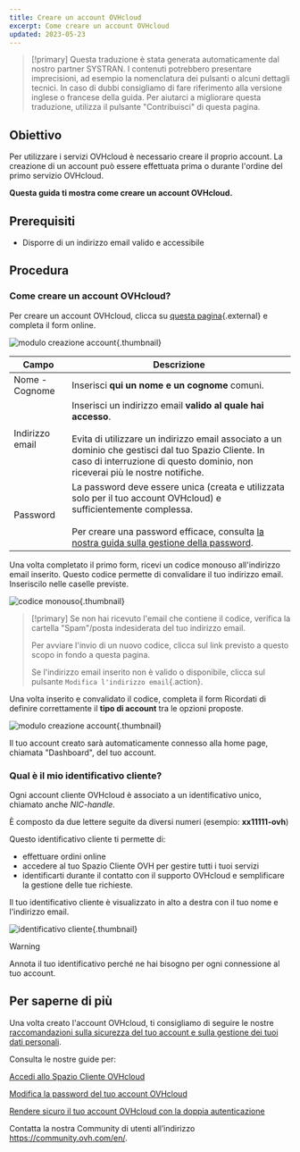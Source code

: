 ```yaml
---
title: Creare un account OVHcloud
excerpt: Come creare un account OVHcloud
updated: 2023-05-23
---
```


> [!primary]
> Questa traduzione è stata generata automaticamente dal nostro partner SYSTRAN. I contenuti potrebbero presentare imprecisioni, ad esempio la nomenclatura dei pulsanti o alcuni dettagli tecnici. In caso di dubbi consigliamo di fare riferimento alla versione inglese o francese della guida. Per aiutarci a migliorare questa traduzione, utilizza il pulsante "Contribuisci" di questa pagina.
>

## Obiettivo

Per utilizzare i servizi OVHcloud è necessario creare il proprio account.
La creazione di un account può essere effettuata prima o durante l'ordine del primo servizio OVHcloud.

**Questa guida ti mostra come creare un account OVHcloud.**

## Prerequisiti

- Disporre di un indirizzo email valido e accessibile

## Procedura

### Come creare un account OVHcloud?

Per creare un account OVHcloud, clicca su [questa pagina](https://www.ovh.com/auth/?action=gotomanager&from=https://www.ovh.it/&ovhSubsidiary=it){.external} e completa il form online.

![modulo creazione account](images/account-creation.png){.thumbnail}

|Campo|Descrizione|
|---|---|
|Nome - Cognome|Inserisci **qui un nome e un cognome** comuni.|
|Indirizzo email|Inserisci un indirizzo email **valido al quale hai accesso**.<br><br>Evita di utilizzare un indirizzo email associato a un dominio che gestisci dal tuo Spazio Cliente. In caso di interruzione di questo dominio, non riceverai più le nostre notifiche.|
|Password|La password deve essere unica (creata e utilizzata solo per il tuo account OVHcloud) e sufficientemente complessa.<br><br>Per creare una password efficace, consulta [la nostra guida sulla gestione della password](/pages/account_and_service_management/account_information/manage-ovh-password#procedura).|

Una volta completato il primo form, ricevi un codice monouso all'indirizzo email inserito. Questo codice permette di convalidare il tuo indirizzo email. Inseriscilo nelle caselle previste.

![codice monouso](images/code.png){.thumbnail}

> [!primary]
> Se non hai ricevuto l'email che contiene il codice, verifica la cartella "Spam"/posta indesiderata del tuo indirizzo email.
>
> Per avviare l'invio di un nuovo codice, clicca sul link previsto a questo scopo in fondo a questa pagina.
>
> Se l'indirizzo email inserito non è valido o disponibile, clicca sul pulsante `Modifica l'indirizzo email`{.action}.
>

Una volta inserito e convalidato il codice, completa il form Ricordati di definire correttamente il **tipo di account** tra le opzioni proposte.

![modulo creazione account](images/account-type.png){.thumbnail}

Il tuo account creato sarà automaticamente connesso alla home page, chiamata "Dashboard", del tuo account.

### Qual è il mio identificativo cliente?

Ogni account cliente OVHcloud è associato a un identificativo unico, chiamato anche *NIC-handle*.

È composto da due lettere seguite da diversi numeri (esempio: **xx11111-ovh**)

Questo identificativo cliente ti permette di:

- effettuare ordini online
- accedere al tuo Spazio Cliente OVH per gestire tutti i tuoi servizi
- identificarti durante il contatto con il supporto OVHcloud e semplificare la gestione delle tue richieste.

Il tuo identificativo cliente è visualizzato in alto a destra con il tuo nome e l'indirizzo email.

![identificativo cliente](images/nic-handle.png){.thumbnail}

> [!warning]
> Annota il tuo identificativo perché ne hai bisogno per ogni connessione al tuo account.

## Per saperne di più

Una volta creato l'account OVHcloud, ti consigliamo di seguire le nostre [raccomandazioni sulla sicurezza del tuo account e sulla gestione dei tuoi dati personali](/pages/account_and_service_management/account_information/all_about_username).

Consulta le nostre guide per:

[Accedi allo Spazio Cliente OVHcloud](/pages/account_and_service_management/account_information/ovhcloud-account-login)

[Modifica la password del tuo account OVHcloud](/pages/account_and_service_management/account_information/manage-ovh-password)

[Rendere sicuro il tuo account OVHcloud con la doppia autenticazione](/pages/account_and_service_management/account_information/secure-ovhcloud-account-with-2fa)

Contatta la nostra Community di utenti all’indirizzo <https://community.ovh.com/en/>.
